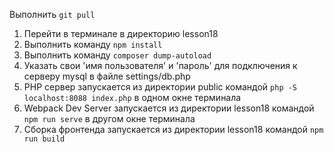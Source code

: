 Выполнить `git pull`
1. Перейти в терминале в директорию lesson18
2. Выполнить команду `npm install`
3. Выполнить команду `composer dump-autoload`
4. Указать свои 'имя пользователя' и 'пароль' для подключения к серверу mysql в файле settings/db.php
5. PHP сервер запускается из директории public командой `php -S localhost:8088 index.php` в одном окне терминала
6. Webpack Dev Server запускается из директории lesson18 командой `npm run serve` в другом окне терминала
7. Сборка фронтенда запускается из директории lesson18 командой `npm run build`
